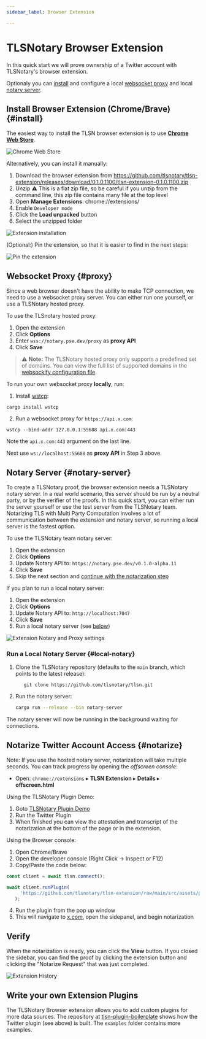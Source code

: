 ```yaml
---
sidebar_label: Browser Extension

---
```

# TLSNotary Browser Extension

In this quick start we will prove ownership of a Twitter account with TLSNotary's browser extension.

Optionaly you can [install](#install) and configure a local [websocket proxy](#proxy) and local [notary server](#notary-server).

## Install Browser Extension (Chrome/Brave) {#install}

The easiest way to install the TLSN browser extension is to use **[Chrome Web Store](https://chromewebstore.google.com/detail/gcfkkledipjbgdbimfpijgbkhajiaaph)**.

![Chrome Web Store](./images/chromewebstore.png)

Alternatively, you can install it manually:
1. Download the browser extension from https://github.com/tlsnotary/tlsn-extension/releases/download/0.1.0.1100/tlsn-extension-0.1.0.1100.zip
2. Unzip
   ⚠️ This is a flat zip file, so be careful if you unzip from the command line, this zip file contains many file at the top level
3. Open **Manage Extensions**: chrome://extensions/
4. Enable `Developer mode`
5. Click the **Load unpacked** button
6. Select the unzipped folder

![Extension installation](./images/extension_install.png)

(Optional:) Pin the extension, so that it is easier to find in the next steps:

![Pin the extension](./images/extension_pin.png)

## Websocket Proxy {#proxy}

Since a web browser doesn't have the ability to make TCP connection, we need to use a websocket proxy server. You can either run one yourself, or use a TLSNotary hosted proxy.

To use the TLSnotary hosted proxy:
   1. Open the extension
   2. Click **Options**
   3. Enter `wss://notary.pse.dev/proxy` as **proxy API**
   4. Click **Save**

> ⚠️ **Note:** The TLSNotary hosted proxy only supports a predefined set of domains. You can view the full list of supported domains in the [websockify configuration file](https://github.com/privacy-ethereum/tlsn-infra/blob/main/docker/websockify/websockify_config).

To run your own websocket proxy **locally**, run:
1. Install [wstcp](https://github.com/sile/wstcp):
```shell
cargo install wstcp
```
2. Run a websocket proxy for `https://api.x.com`:
```shell
wstcp --bind-addr 127.0.0.1:55688 api.x.com:443
```
Note the `api.x.com:443` argument on the last line.

Next use  `ws://localhost:55688` as **proxy API** in Step 3 above.

## Notary Server {#notary-server}

To create a TLSNotary proof, the browser extension needs a TLSNotary notary server. In a real world scenario, this server should be run by a neutral party, or by the verifier of the proofs. In this quick start, you can either run the server yourself or use the test server from the TLSNotary team. Notarizing TLS with Multi Party Computation involves a lot of communication between the extension and notary server, so running a local server is the fastest option.

To use the TLSNotary team notary server:
1. Open the extension
2. Click **Options**
3. Update Notary API to: `https://notary.pse.dev/v0.1.0-alpha.11`
4. Click **Save**
5. Skip the next section and [continue with the notarization step](#notarize)

If you plan to run a local notary server:
1. Open the extension
2. Click **Options**
3. Update Notary API to: `http://localhost:7047`
4. Click **Save**
5. Run a local notary server (see [below](#local-notary))

![Extension Notary and Proxy settings](./images/extension_proxy.png)

### Run a Local Notary Server {#local-notary}

1. Clone the TLSNotary repository (defaults to the `main` branch, which points to the latest release):
   ```shell
      git clone https://github.com/tlsnotary/tlsn.git
   ```
2. Run the notary server:
   ```sh
   cargo run --release --bin notary-server
   ```

The notary server will now be running in the background waiting for connections.

## Notarize Twitter Account Access {#notarize}
   Note: If you use the hosted notary server, notarization will take multiple seconds. You can track progress by opening the *offscreen console*:
   * Open: `chrome://extensions` ▸ **TLSN Extension** ▸ **Details** ▸ **offscreen.html**

   Using the TLSNotary Plugin Demo:
   1. Goto [TLSNotary Plugin Demo](https://demo.tlsnotary.org)
   2. Run the Twitter Plugin
   3. When finished you can view the attestation and transcript of the notarization at the bottom of the page or in the extension.


   Using the Browser console:
   1. Open Chrome/Brave
   2. Open the developer console (Right Click -> Inspect or F12)
   3. Copy/Paste the code below:
   ```javascript
   const client = await tlsn.connect();

   await client.runPlugin(
        'https://github.com/tlsnotary/tlsn-extension/raw/main/src/assets/plugins/twitter_profile.wasm'
      );
   ```
   4. Run the plugin from the pop up window
   5. This will navigate to [x.com](https://x.com), open the sidepanel, and begin notarization

## Verify

   When the notarization is ready, you can click the **View** button. If you closed the sidebar, you can find the proof by clicking the extension button and clicking the "Notarize Request" that was just completed.

![Extension History](./images/extension_history_new.png)

## Write your own Extension Plugins

The TLSNotary Browser extension allows you to add custom plugins for more data sources. The repository at [tlsn-plugin-boilerplate](https://github.com/tlsnotary/tlsn-plugin-boilerplate) shows how the Twitter plugin (see above) is built. The `examples` folder contains more examples.
